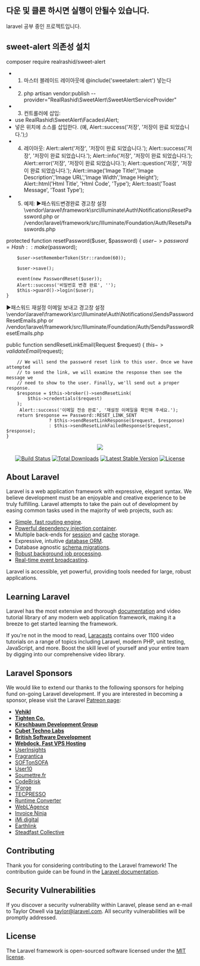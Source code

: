 ## 다운 및 클론 하시면 실행이 안될수 있습니다.
laravel 공부 중인 프로젝트입니다.

## sweet-alert 의존성 설치
composer require realrashid/sweet-alert

- 1) 마스터 블레이드 레이아웃에 @include('sweetalert::alert') 넣는다
- 2) php artisan vendor:publish --provider="RealRashid\SweetAlert\SweetAlertServiceProvider"
- 3) 컨트롤러에 삽입:
 - use RealRashid\SweetAlert\Facades\Alert;
 - 넣은 위치에 소스를 삽입한다. (예, Alert::success('저장', '저장이 완료 되었습니다.');)
- 4) 레이아웃:
 Alert::alert('저장', '저장이 완료 되었습니다.');
 Alert::success('저장', '저장이 완료 되었습니다.');
 Alert::info('저장', '저장이 완료 되었습니다.');
 Alert::error('저장', '저장이 완료 되었습니다.');
 Alert::question('저장', '저장이 완료 되었습니다.');
 Alert::image('Image Title!','Image Description','Image URL','Image Width','Image Height');
 Alert::html('Html Title', 'Html Code', 'Type');
 Alert::toast('Toast Message', 'Toast Type');
- 5) 예제:
▶패스워드변경완료 경고창 설정
\vendor\laravel\framework\src\Illuminate\Auth\Notifications\ResetPassword.php
or
/vendor/laravel/framework/src/Illuminate/Foundation/Auth/ResetsPasswords.php
 
 protected function resetPassword($user, $password)
    {
        $user->password = Hash::make($password);
 
        $user->setRememberToken(Str::random(60));
 
        $user->save();
 
        event(new PasswordReset($user));
        Alert::success('비밀번호 변경 완료', '');
        $this->guard()->login($user);
    }

▶패스워드 재설정 이메일 보내고 경고창 설정
\vendor\laravel\framework\src\Illuminate\Auth\Notifications\SendsPasswordResetEmails.php
or
/vendor/laravel/framework/src/Illuminate/Foundation/Auth/SendsPasswordResetEmails.php

public function sendResetLinkEmail(Request $request)
    {
        $this->validateEmail($request);
 
        // We will send the password reset link to this user. Once we have attempted
        // to send the link, we will examine the response then see the message we
        // need to show to the user. Finally, we'll send out a proper response.
        $response = $this->broker()->sendResetLink(
            $this->credentials($request)
        );
         Alert::success('이메일 전송 완료', '재설정 이메일을 확인해 주세요.');
        return $response == Password::RESET_LINK_SENT
                    ? $this->sendResetLinkResponse($request, $response)
                    : $this->sendResetLinkFailedResponse($request, $response);
    }



<p align="center"><img src="https://laravel.com/assets/img/components/logo-laravel.svg"></p>

<p align="center">
<a href="https://travis-ci.org/laravel/framework"><img src="https://travis-ci.org/laravel/framework.svg" alt="Build Status"></a>
<a href="https://packagist.org/packages/laravel/framework"><img src="https://poser.pugx.org/laravel/framework/d/total.svg" alt="Total Downloads"></a>
<a href="https://packagist.org/packages/laravel/framework"><img src="https://poser.pugx.org/laravel/framework/v/stable.svg" alt="Latest Stable Version"></a>
<a href="https://packagist.org/packages/laravel/framework"><img src="https://poser.pugx.org/laravel/framework/license.svg" alt="License"></a>
</p>

## About Laravel

Laravel is a web application framework with expressive, elegant syntax. We believe development must be an enjoyable and creative experience to be truly fulfilling. Laravel attempts to take the pain out of development by easing common tasks used in the majority of web projects, such as:

- [Simple, fast routing engine](https://laravel.com/docs/routing).
- [Powerful dependency injection container](https://laravel.com/docs/container).
- Multiple back-ends for [session](https://laravel.com/docs/session) and [cache](https://laravel.com/docs/cache) storage.
- Expressive, intuitive [database ORM](https://laravel.com/docs/eloquent).
- Database agnostic [schema migrations](https://laravel.com/docs/migrations).
- [Robust background job processing](https://laravel.com/docs/queues).
- [Real-time event broadcasting](https://laravel.com/docs/broadcasting).

Laravel is accessible, yet powerful, providing tools needed for large, robust applications.

## Learning Laravel

Laravel has the most extensive and thorough [documentation](https://laravel.com/docs) and video tutorial library of any modern web application framework, making it a breeze to get started learning the framework.

If you're not in the mood to read, [Laracasts](https://laracasts.com) contains over 1100 video tutorials on a range of topics including Laravel, modern PHP, unit testing, JavaScript, and more. Boost the skill level of yourself and your entire team by digging into our comprehensive video library.

## Laravel Sponsors

We would like to extend our thanks to the following sponsors for helping fund on-going Laravel development. If you are interested in becoming a sponsor, please visit the Laravel [Patreon page](https://patreon.com/taylorotwell):

- **[Vehikl](https://vehikl.com/)**
- **[Tighten Co.](https://tighten.co)**
- **[Kirschbaum Development Group](https://kirschbaumdevelopment.com)**
- **[Cubet Techno Labs](https://cubettech.com)**
- **[British Software Development](https://www.britishsoftware.co)**
- **[Webdock, Fast VPS Hosting](https://www.webdock.io/en)**
- [UserInsights](https://userinsights.com)
- [Fragrantica](https://www.fragrantica.com)
- [SOFTonSOFA](https://softonsofa.com/)
- [User10](https://user10.com)
- [Soumettre.fr](https://soumettre.fr/)
- [CodeBrisk](https://codebrisk.com)
- [1Forge](https://1forge.com)
- [TECPRESSO](https://tecpresso.co.jp/)
- [Runtime Converter](http://runtimeconverter.com/)
- [WebL'Agence](https://weblagence.com/)
- [Invoice Ninja](https://www.invoiceninja.com)
- [iMi digital](https://www.imi-digital.de/)
- [Earthlink](https://www.earthlink.ro/)
- [Steadfast Collective](https://steadfastcollective.com/)

## Contributing

Thank you for considering contributing to the Laravel framework! The contribution guide can be found in the [Laravel documentation](https://laravel.com/docs/contributions).

## Security Vulnerabilities

If you discover a security vulnerability within Laravel, please send an e-mail to Taylor Otwell via [taylor@laravel.com](mailto:taylor@laravel.com). All security vulnerabilities will be promptly addressed.

## License

The Laravel framework is open-sourced software licensed under the [MIT license](https://opensource.org/licenses/MIT).
